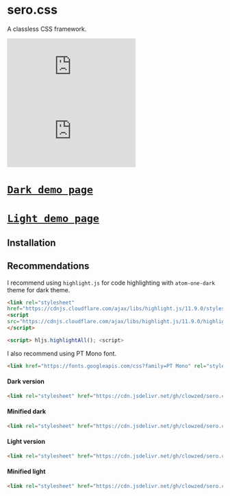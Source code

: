 # sero.css
A classless CSS framework.

![s](https://img.badgesize.io/clowzed/sero.css/master/source/min/light.min.css?compression=gzip&label=min%2Bgzip
)
![s](https://img.badgesize.io/clowzed/sero.css/master/source/min/light.min.css?compression=brotli&label=min%2Bbrotli
)
# [`Dark demo page`](https://clowzed.github.io/)

# [`Light demo page`](https://clowzed.github.io/light.html)




## Installation

## Recommendations 
I recommend using `highlight.js` for code highlighting with `atom-one-dark` theme for dark theme.

```html
<link rel="stylesheet" 
href="https://cdnjs.cloudflare.com/ajax/libs/highlight.js/11.9.0/styles/atom-one-dark.css">
<script 
src="https://cdnjs.cloudflare.com/ajax/libs/highlight.js/11.9.0/highlight.min.js">
</script>

<script> hljs.highlightAll(); <script>
```

I also recommend using PT Mono font.
```html
<link href="https://fonts.googleapis.com/css?family=PT Mono" rel="stylesheet">
```

#### Dark version
```html
<link rel="stylesheet" href="https://cdn.jsdelivr.net/gh/clowzed/sero.css@master/source/dark.css">
```
#### Minified dark
```html
<link rel="stylesheet" href="https://cdn.jsdelivr.net/gh/clowzed/sero.css@master/source/min/dark.min.css">
```

#### Light version

```html
<link rel="stylesheet" href="https://cdn.jsdelivr.net/gh/clowzed/sero.css@master/source/light.css">

```
#### Minified light
```html
<link rel="stylesheet" href="https://cdn.jsdelivr.net/gh/clowzed/sero.css@master/source/min/light.min.css">
```
